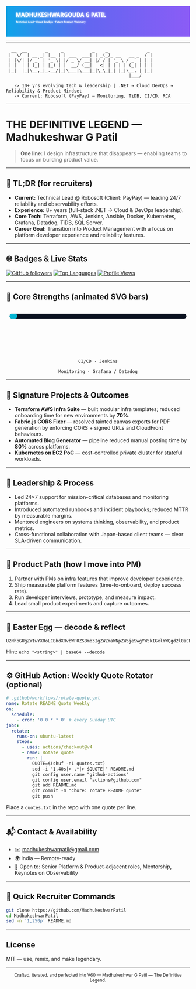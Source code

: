 <!--
V60 — THE DEFINITIVE LEGEND
Madhukeshwar G Patil — Technical Lead • Cloud DevOps • Future Product Visionary
Final perfected GitHub profile README (Hybrid: futuristic + professional)
Includes: Animated SVG hero, animated skill bars, ASCII console, GitHub stats badges, GitHub Action snippet for weekly quote, Easter egg, recruiter TL;DR, and product-path.
-->

<div align="center">

<!-- HERO: Animated SVG (polished, accessible) -->
<svg width="100%" height="200" viewBox="0 0 1200 200" xmlns="http://www.w3.org/2000/svg" preserveAspectRatio="xMidYMid meet" role="img" aria-label="Madhukeshwar Patil - The Definitive Legend">
  <defs>
    <linearGradient id="lg_final" x1="0" x2="1">
      <stop offset="0" stop-color="#0ea5e9"/>
      <stop offset="0.45" stop-color="#6366f1"/>
      <stop offset="1" stop-color="#8b5cf6"/>
    </linearGradient>
    <filter id="softglow">
      <feGaussianBlur stdDeviation="5" result="coloredBlur"/>
      <feMerge>
        <feMergeNode in="coloredBlur"/>
        <feMergeNode in="SourceGraphic"/>
      </feMerge>
    </filter>
  </defs>

  <rect width="1200" height="200" fill="url(#lg_final)"/>
  <rect x="-560" y="0" width="560" height="200" fill="#000" opacity="0.04">
    <animate attributeName="x" from="-560" to="1200" dur="14s" repeatCount="indefinite"/>
  </rect>

  <g fill="#fff" font-family="Segoe UI, Roboto, system-ui" font-weight="700" filter="url(#softglow)">
    <text x="64" y="72" font-size="36">MADHUKESHWARGOUDA G PATIL</text>
    <text x="64" y="110" font-size="16" opacity="0.95">Technical Lead • Cloud DevOps • Future Product Visionary</text>
  </g>

  <g font-family="monospace" font-size="12" fill="#e6f7ff" opacity="0.98">
    <defs>
      <clipPath id="typeclip_final">
        <rect x="64" y="126" width="0" height="20">
          <animate attributeName="width" from="0" to="900" dur="5.2s" begin="0.6s" fill="freeze"/>
        </rect>
      </clipPath>
    </defs>
    <text x="64" y="142" clip-path="url(#typeclip_final)">
      Architecting resilient systems — automating reliability — mentoring teams to think like product builders.
    </text>
  </g>
</svg>

</div>

---

```text
  __  __       _     _           _    _               _
 |  \/  | __ _| |__ | | ___  ___| | _(_)_ __   __ _  / |
 | |\/| |/ _` | '_ \| |/ _ \/ __| |/ / | '_ \ / _` | | |
 | |  | | (_| | |_) | |  __/ (__|   <| | | | | (_| | | |
 |_|  |_|\__,_|_.__/|_|\___|\___|_|\_\_|_| |_|\__, | |_|
                                               |___/

   -> 10+ yrs evolving tech & leadership | .NET → Cloud DevOps → Reliability & Product Mindset
   -> Current: Robosoft (PayPay) — Monitoring, TiDB, CI/CD, RCA
```

---

# THE DEFINITIVE LEGEND — Madhukeshwar G Patil

> **One line:** I design infrastructure that disappears — enabling teams to focus on building product value.

---

## 🔭 TL;DR (for recruiters)
- **Current:** Technical Lead @ Robosoft (Client: PayPay) — leading 24/7 reliability and observability efforts.  
- **Experience:** 8+ years (full-stack .NET → Cloud & DevOps leadership).  
- **Core Tech:** Terraform, AWS, Jenkins, Ansible, Docker, Kubernetes, Grafana, Datadog, TiDB, SQL Server.  
- **Career Goal:** Transition into Product Management with a focus on platform developer experience and reliability features.

---

## 🌐 Badges & Live Stats
[![GitHub followers](https://img.shields.io/github/followers/MadhukeshwarPatil?label=followers&style=social)](https://github.com/MadhukeshwarPatil)
[![Top Languages](https://img.shields.io/github/languages/top/MadhukeshwarPatil?color=blue)](https://github.com/MadhukeshwarPatil)
[![Profile Views](https://komarev.com/ghpvc/?username=MadhukeshwarPatil&color=blueviolet)](https://github.com/MadhukeshwarPatil)

---

## 🌟 Core Strengths (animated SVG bars)
<div align="center">
<svg width="640" height="160" viewBox="0 0 640 160" xmlns="http://www.w3.org/2000/svg" role="img" aria-label="Skill bars final">
  <style>
    .label { font: 12px monospace; fill: #fff; }
    .bg { fill: #0b1220; rx:8; ry:8; }
    .bar1 { fill: #06b6d4; rx:8; ry:8; }
    .bar2 { fill: #7c3aed; rx:8; ry:8; }
    .bar3 { fill: #06b6d4; rx:8; ry:8; }
  </style>
  <rect x="0" y="0" width="640" height="160" fill="transparent"/>
  <text x="12" y="18" class="label">Terraform · IaC</text>
  <rect x="12" y="22" width="616" height="16" class="bg"/>
  <rect x="12" y="22" width="0" height="16" class="bar1"><animate attributeName="width" from="0" to="520" dur="1.6s" fill="freeze"/></rect>

  <text x="12" y="58" class="label">CI/CD · Jenkins</text>
  <rect x="12" y="62" width="616" height="16" class="bg"/>
  <rect x="12" y="62" width="0" height="16" class="bar2"><animate attributeName="width" from="0" to="480" dur="1.8s" begin="0.2s" fill="freeze"/></rect>

  <text x="12" y="98" class="label">Monitoring · Grafana / Datadog</text>
  <rect x="12" y="102" width="616" height="16" class="bg"/>
  <rect x="12" y="102" width="0" height="16" class="bar3"><animate attributeName="width" from="0" to="560" dur="2s" begin="0.4s" fill="freeze"/></rect>
</svg>
</div>

---

## 🧩 Signature Projects & Outcomes
- **Terraform AWS Infra Suite** — built modular infra templates; reduced onboarding time for new environments by **70%**.  
- **Fabric.js CORS Fixer** — resolved tainted canvas exports for PDF generation by enforcing CORS + signed URLs and CloudFront behaviours.  
- **Automated Blog Generator** — pipeline reduced manual posting time by **80%** across platforms.  
- **Kubernetes on EC2 PoC** — cost-controlled private cluster for stateful workloads.

---

## 🧠 Leadership & Process
- Led 24×7 support for mission-critical databases and monitoring platforms.  
- Introduced automated runbooks and incident playbooks; reduced MTTR by measurable margins.  
- Mentored engineers on systems thinking, observability, and product metrics.  
- Cross-functional collaboration with Japan-based client teams — clear SLA-driven communication.

---

## 🧭 Product Path (how I move into PM)
1. Partner with PMs on infra features that improve developer experience.  
2. Ship measurable platform features (time-to-onboard, deploy success rate).  
3. Run developer interviews, prototype, and measure impact.  
4. Lead small product experiments and capture outcomes.

---

## 🥚 Easter Egg — decode & reflect
```
U2NhbGUgZW1wYXRoLCBhdXRvbWF0ZSBmb3IgZWZmaWNpZW5jeSwgYW5kIGxlYWQgd2l0aCBlbXBhdGh5Lg==
```
Hint: `echo "<string>" | base64 --decode`

---

## ⚙️ GitHub Action: Weekly Quote Rotator (optional)
```yaml
# .github/workflows/rotate-quote.yml
name: Rotate README Quote Weekly
on:
  schedule:
    - cron: '0 0 * * 0' # every Sunday UTC
jobs:
  rotate:
    runs-on: ubuntu-latest
    steps:
      - uses: actions/checkout@v4
      - name: Rotate quote
        run: |
          QUOTE=$(shuf -n1 quotes.txt)
          sed -i "1,40s|> .*|> $QUOTE|" README.md
          git config user.name "github-actions"
          git config user.email "actions@github.com"
          git add README.md
          git commit -m "chore: rotate README quote"
          git push
```
Place a `quotes.txt` in the repo with one quote per line.

---

## 📬 Contact & Availability
- ✉️ madhukeshwarpatil@gmail.com  
- 🌍 India — Remote-ready  
- 🔗 Open to: Senior Platform & Product-adjacent roles, Mentorship, Keynotes on Observability

---

## 📄 Quick Recruiter Commands
```bash
git clone https://github.com/MadhukeshwarPatil
cd MadhukeshwarPatil
sed -n '1,250p' README.md
```

---

## License
MIT — use, remix, and make legendary.

---

<div align="center">
  <sub>Crafted, iterated, and perfected into V60 — Madhukeshwar G Patil — The Definitive Legend.</sub>
</div>
